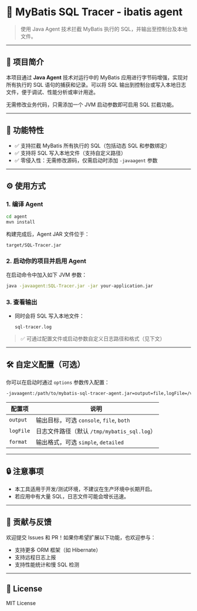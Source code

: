 # 🧪 MyBatis SQL Tracer - ibatis agent

> 使用 Java Agent 技术拦截 MyBatis 执行的 SQL，并输出至控制台及本地文件。

---

## 📌 项目简介

本项目通过 **Java Agent** 技术对运行中的 MyBatis 应用进行字节码增强，实现对所有执行的 SQL 语句的捕获和记录。可以将 SQL 输出到控制台或写入本地日志文件，便于调试、性能分析或审计用途。

无需修改业务代码，只需添加一个 JVM 启动参数即可启用 SQL 拦截功能。

---

## 🚀 功能特性

- ✅ 支持拦截 MyBatis 所有执行的 SQL（包括动态 SQL 和参数绑定）
- ✅ 支持将 SQL 写入本地文件（支持自定义路径）
- ✅ 零侵入性：无需修改源码，仅需启动时添加 `-javaagent` 参数

---

## ⚙️ 使用方式

### 1. 编译 Agent

```bash
cd agent
mvn install
```

构建完成后，Agent JAR 文件位于：

```
target/SQL-Tracer.jar
```

### 2. 启动你的项目并启用 Agent

在启动命令中加入如下 JVM 参数：

```bash
java -javaagent:SQL-Tracer.jar -jar your-application.jar
```

### 3. 查看输出

- 同时会将 SQL 写入本地文件：
  ```
  sql-tracer.log
  ```

> ✅ 可通过配置文件或启动参数自定义日志路径和格式（见下文）

---

## 🛠️ 自定义配置（可选）

你可以在启动时通过 `options` 参数传入配置：

```bash
-javaagent:/path/to/mybatis-sql-tracer-agent.jar=output=file,logFile=/var/logs/myapp/sql.log,format=detailed
```

| 配置项 | 说明 |
|--------|------|
| `output` | 输出目标，可选 `console`, `file`, `both` |
| `logFile` | 日志文件路径（默认 `/tmp/mybatis_sql.log`） |
| `format` | 输出格式，可选 `simple`, `detailed` |

---

## 🔒 注意事项

- 本工具适用于开发/测试环境，不建议在生产环境中长期开启。
- 若应用中有大量 SQL，日志文件可能会增长迅速。

---

## 🤝 贡献与反馈

欢迎提交 Issues 和 PR！如果你希望扩展以下功能，也欢迎参与：

- 支持更多 ORM 框架（如 Hibernate）
- 支持远程日志上报
- 支持性能统计和慢 SQL 检测

---

## 📄 License

MIT License

